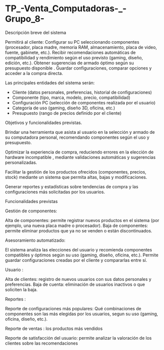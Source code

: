 # TP_-Venta_Computadoras-_-Grupo_8-

Descripción breve del sistema
 
Permitirá al cliente:
Configurar su PC seleccionando componentes (procesador, placa madre, memoria RAM, almacenamiento, placa de video, fuente, gabinete, etc.).
Recibir recomendaciones automáticas de compatibilidad y rendimiento según el uso previsto (gaming, diseño, edición, etc.).
Obtener sugerencias de armado óptimo según su presupuesto disponible .
Guardar configuraciones, comparar opciones y acceder a la compra directa.

Las principales entidades del sistema serán:

* Cliente (datos personales, preferencias, historial de configuraciones)
* Componente (tipo, marca, modelo, precio, compatibilidad)
* Configuración PC (selección de componentes realizada por el usuario)
* Categoría de uso (gaming, diseño 3D, oficina, etc.)
* Presupuesto (rango de precios definido por el cliente)

Objetivos y funcionalidades previstas.

Brindar una herramienta que asista al usuario en la selección y armado de su computadora personal, recomendando componentes  según el uso y presupuesto.

Optimizar la experiencia de compra, reduciendo errores en la elección de hardware incompatible , mediante validaciones automáticas y sugerencias personalizadas.

Facilitar la gestión de los productos ofrecidos (componentes, precios, stock) mediante un sistema que permita altas, bajas y modificaciones.

Generar reportes y estadísticas sobre tendencias de compra y las configuraciones más solicitadas por los usuarios.


Funcionalidades previstas 

Gestión de componentes:

Alta de componentes: permite registrar nuevos productos en el sistema (por ejemplo, una nueva placa madre o procesador).
Baja de componentes: permite eliminar productos que ya no se venden o están discontinuados.

Asesoramiento automatizado:

El sistema analiza las elecciones del usuario y recomienda componentes compatibles y óptimos según su uso (gaming, diseño, oficina, etc.).
Permite guardar configuraciones creadas por el cliente y compararlas entre sí.

Usuario :

Alta de clientes: registro de nuevos usuarios con sus datos personales y preferencias.
Baja de cuenta: eliminación de usuarios inactivos o que soliciten la baja.

Reportes :

Reporte de configuraciones más populares: Qué combinaciones de componentes son las más elegidas por los usuarios, segun su uso (gaming, oficina, diseño, etc.).

Reporte de ventas : los productos más vendidos 

Reporte de satisfacción del usuario: permite analizar la valoración de los clientes sobre las recomendaciones
